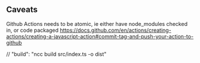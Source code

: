 ## Caveats

Github Actions needs to be atomic, ie either have node_modules checked in, or code packaged
https://docs.github.com/en/actions/creating-actions/creating-a-javascript-action#commit-tag-and-push-your-action-to-github

// "build": "ncc build src/index.ts -o dist"
